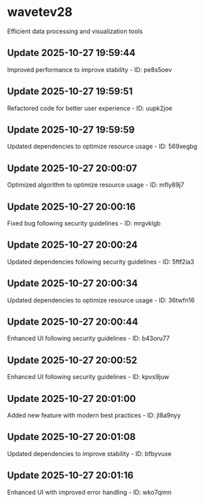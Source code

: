 # wavetev28
Efficient data processing and visualization tools

## Update 2025-10-27 19:59:44
Improved performance to improve stability - ID: pe8s5oev


## Update 2025-10-27 19:59:51
Refactored code for better user experience - ID: uupk2joe


## Update 2025-10-27 19:59:59
Updated dependencies to optimize resource usage - ID: 569xegbg


## Update 2025-10-27 20:00:07
Optimized algorithm to optimize resource usage - ID: mfly89j7


## Update 2025-10-27 20:00:16
Fixed bug following security guidelines - ID: mrgvklgb


## Update 2025-10-27 20:00:24
Updated dependencies following security guidelines - ID: 5ftf2ia3


## Update 2025-10-27 20:00:34
Updated dependencies to optimize resource usage - ID: 36twfn16


## Update 2025-10-27 20:00:44
Enhanced UI following security guidelines - ID: b43oru77


## Update 2025-10-27 20:00:52
Enhanced UI following security guidelines - ID: kpvs9juw


## Update 2025-10-27 20:01:00
Added new feature with modern best practices - ID: jl8a9nyy


## Update 2025-10-27 20:01:08
Updated dependencies to improve stability - ID: bfbyvuxe


## Update 2025-10-27 20:01:16
Enhanced UI with improved error handling - ID: wko7qimn

